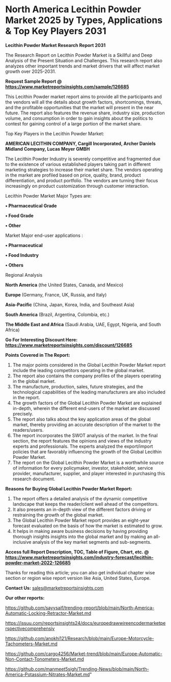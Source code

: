 # North America Lecithin Powder Market 2025 by Types, Applications & Top Key Players 2031

<strong>Lecithin Powder Market Research Report 2031</strong>

The Research Report on Lecithin Powder Market is a Skillful and Deep Analysis of the Present Situation and Challenges. This research report also analyzes other important trends and market drivers that will affect market growth over 2025-2031.

<strong>Request Sample Report @ <a href=https://www.marketreportsinsights.com/sample/126685>https://www.marketreportsinsights.com/sample/126685</a></strong>

This Lecithin Powder market report aims to provide all the participants and the vendors will all the details about growth factors, shortcomings, threats, and the profitable opportunities that the market will present in the near future. The report also features the revenue share, industry size, production volume, and consumption in order to gain insights about the politics to contest for gaining control of a large portion of the market share.

Top Key Players in the Lecithin Powder Market:

<strong>AMERICAN LECITHIN COMPANY, Cargill Incorporated, Archer Daniels Midland Company, Lucas Meyer GMBH</strong>

The Lecithin Powder Industry is severely competitive and fragmented due to the existence of various established players taking part in different marketing strategies to increase their market share. The vendors operating in the market are profiled based on price, quality, brand, product differentiation, and product portfolio. The vendors are turning their focus increasingly on product customization through customer interaction.

Lecithin Powder Market Major Types are:

<strong>• Pharmaceutical Grade

• Food Grade

• Other</strong>

Market Major end-user applications :

<strong>• Pharmaceutical

• Food Industry

• Others</strong>

Regional Analysis

</u><strong><b>North America</b></strong> (the United States, Canada, and Mexico)

<strong><b>Europe </b></strong>(Germany, France, UK, Russia, and Italy)

<strong><b>Asia-Pacific</b></strong> (China, Japan, Korea, India, and Southeast Asia)

<strong><b>South America</b></strong> (Brazil, Argentina, Colombia, etc.)

<strong><b>The Middle East and Africa</b></strong> (Saudi Arabia, UAE, Egypt, Nigeria, and South Africa)

<strong>Go For Interesting Discount Here: <a href=https://www.marketreportsinsights.com/discount/126685>https://www.marketreportsinsights.com/discount/126685</a></strong>

<strong>Points Covered in The Report:</strong>
<ol>
  <li>The major points considered in the Global Lecithin Powder Market report include the leading competitors operating in the global market.</li>
  <li>The report also contains the company profiles of the players operating in the global market.</li>
  <li>The manufacture, production, sales, future strategies, and the technological capabilities of the leading manufacturers are also included in the report.</li>
  <li>The growth factors of the Global Lecithin Powder Market are explained in-depth, wherein the different end-users of the market are discussed precisely.</li>
  <li>The report also talks about the key application areas of the global market, thereby providing an accurate description of the market to the readers/users.</li>
  <li>The report incorporates the SWOT analysis of the market. In the final section, the report features the opinions and views of the industry experts and professionals. The experts analyzed the export/import policies that are favorably influencing the growth of the Global Lecithin Powder Market.</li>
  <li>The report on the Global Lecithin Powder Market is a worthwhile source of information for every policymaker, investor, stakeholder, service provider, manufacturer, supplier, and player interested in purchasing this research document.</li>
</ol>
<strong>Reasons for Buying Global Lecithin Powder Market Report:</strong>

<ol>
  <li>The report offers a detailed analysis of the dynamic competitive landscape that keeps the reader/client well ahead of the competitors.</li>
  <li>It also presents an in-depth view of the different factors driving or restraining the growth of the global market.</li>
  <li>The Global Lecithin Powder Market report provides an eight-year forecast evaluated on the basis of how the market is estimated to grow.</li>
  <li>It helps in making aware business decisions by having providing thorough insights insights into the global market and by making an all-inclusive analysis of the key market segments and sub-segments.</li>
</ol>
<strong>Access full Report Description, TOC, Table of Figure, Chart, etc. @ <a href=https://www.marketreportsinsights.com/industry-forecast/lecithin-powder-market-2022-126685>https://www.marketreportsinsights.com/industry-forecast/lecithin-powder-market-2022-126685</a></strong>


Thanks for reading this article; you can also get individual chapter wise section or region wise report version like Asia, United States, Europe.

<strong>Contact Us:</strong>
sales@marketreportsinsights.com

<strong>Our other reports:</strong>

<a href=https://github.com/sayysaif/trending-report/blob/main/North-America-Automatic-Locking-Retractor-Market.md>https://github.com/sayysaif/trending-report/blob/main/North-America-Automatic-Locking-Retractor-Market.md</a>

<a href=https://issuu.com/reportsinsights24/docs/europedrawwireencodermarketperspectivecomprehensiv>https://issuu.com/reportsinsights24/docs/europedrawwireencodermarketperspectivecomprehensiv</a>

<a href=https://github.com/anokhi121/Research/blob/main/Europe-Motorcycle-Tachometers-Market.md>https://github.com/anokhi121/Research/blob/main/Europe-Motorcycle-Tachometers-Market.md</a>

<a href=https://github.com/cargo4256/Market-trend/blob/main/Europe-Automatic-Non-Contact-Tonometers-Market.md>https://github.com/cargo4256/Market-trend/blob/main/Europe-Automatic-Non-Contact-Tonometers-Market.md</a>

<a href=https://github.com/manmeet5sigh/Trending-News/blob/main/North-America-Potassium-Nitrates-Market.md>https://github.com/manmeet5sigh/Trending-News/blob/main/North-America-Potassium-Nitrates-Market.md</a>"
